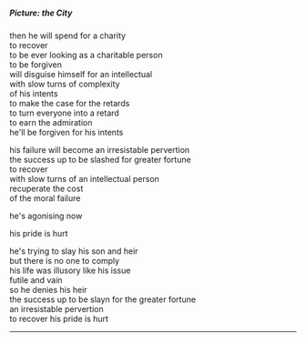 ##### Picture: the City

then he will spend for a charity  
to recover  
to be ever looking as a charitable person  
to be forgiven  
will disguise himself for an intellectual  
with slow turns of complexity  
of his intents  
to make the case for the retards  
to turn everyone into a retard  
to earn the admiration  
he'll be forgiven for his intents  

his failure will become an irresistable pervertion  
the success up to be slashed for greater fortune  
to recover  
with slow turns of an intellectual person  
recuperate the cost  
of the moral failure  

he's agonising now

his pride is hurt

he's trying to slay his son and heir  
but there is no one to comply  
his life was illusory like his issue  
futile and vain  
so he denies his heir  
the success up to be slayn for the greater fortune  
an irresistable pervertion  
to recover his pride is hurt

****
